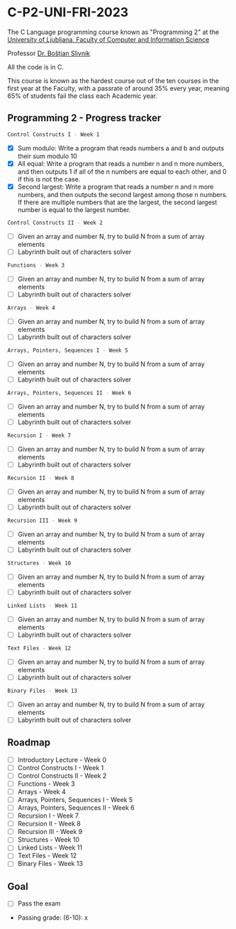 # C-P2-UNI-FRI-2023
The C Language programming course known as "Programming 2" at the [University of Ljubljana, Faculty of Computer and Information Science](https://www.fri.uni-lj.si/en)

Professor [Dr. Boštjan Slivnik](https://www.fri.uni-lj.si/sl/o-fakulteti/osebje/bostjan-slivnik "Boštjan Slivnik")

All the code is in C.

This course is known as the hardest course out of the ten courses in the first year at the Faculty, with a passrate of around 35% every year, meaning 65% of students fail the class each Academic year.

<!-- GETTING STARTED -->
## Programming 2 - Progress tracker

```sh
Control Constructs I - Week 1 
```
- [x] Sum modulo: Write a program that reads numbers a and b and outputs their sum modulo 10
- [x] All equal: Write a program that reads a number n and n more numbers, and then outputs 1 if all of the n numbers are equal to each other, and 0 if this is not the case.
- [x] Second largest: Write a program that reads a number n and n more numbers, and then outputs the second largest among those n numbers. If there are multiple numbers that are the largest, the second largest number is equal to the largest number.

 ```sh
 Control Constructs II - Week 2 
 ```
- [ ] Given an array and number N, try to build N from a sum of array elements
- [ ] Labyrinth built out of characters solver

 ```sh
 Functions - Week 3
 ```
- [ ] Given an array and number N, try to build N from a sum of array elements
- [ ] Labyrinth built out of characters solver

 ```sh
 Arrays - Week 4
 ```
- [ ] Given an array and number N, try to build N from a sum of array elements
- [ ] Labyrinth built out of characters solver

 ```sh
 Arrays, Pointers, Sequences I - Week 5
 ```
- [ ] Given an array and number N, try to build N from a sum of array elements
- [ ] Labyrinth built out of characters solver

 ```sh
 Arrays, Pointers, Sequences II - Week 6
 ```
- [ ] Given an array and number N, try to build N from a sum of array elements
- [ ] Labyrinth built out of characters solver

 ```sh
 Recursion I - Week 7
 ```
- [ ] Given an array and number N, try to build N from a sum of array elements
- [ ] Labyrinth built out of characters solver

 ```sh
 Recursion II - Week 8
 ```
- [ ] Given an array and number N, try to build N from a sum of array elements
- [ ] Labyrinth built out of characters solver

 ```sh
 Recursion III - Week 9
 ```
- [ ] Given an array and number N, try to build N from a sum of array elements
- [ ] Labyrinth built out of characters solver

 ```sh
 Structures - Week 10
 ```
- [ ] Given an array and number N, try to build N from a sum of array elements
- [ ] Labyrinth built out of characters solver

 ```sh
 Linked Lists - Week 11
 ```
- [ ] Given an array and number N, try to build N from a sum of array elements
- [ ] Labyrinth built out of characters solver

 ```sh
 Text Files - Week 12
 ```
- [ ] Given an array and number N, try to build N from a sum of array elements
- [ ] Labyrinth built out of characters solver

 ```sh
 Binary Files - Week 13
 ```
- [ ] Given an array and number N, try to build N from a sum of array elements
- [ ] Labyrinth built out of characters solver

<!-- The C Language - Progress roadmap -->
## Roadmap

- [ ] Introductory Lecture - Week 0
- [ ] Control Constructs I - Week 1 
- [ ] Control Constructs II - Week 2 
- [ ] Functions - Week 3
- [ ] Arrays - Week 4
- [ ] Arrays, Pointers, Sequences I - Week 5
- [ ] Arrays, Pointers, Sequences II - Week 6
- [ ] Recursion I - Week 7
- [ ] Recursion II - Week 8
- [ ] Recursion III - Week 9
- [ ] Structures - Week 10
- [ ] Linked Lists - Week 11
- [ ] Text Files - Week 12
- [ ] Binary Files - Week 13

## Goal
- [ ] Pass the exam
- Passing grade: (6-10): x

